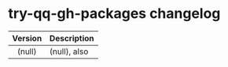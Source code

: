 # try-qq-gh-packages changelog

| Version | Description |
| :-----: | :---------- |
| (null)  | (null), also |
